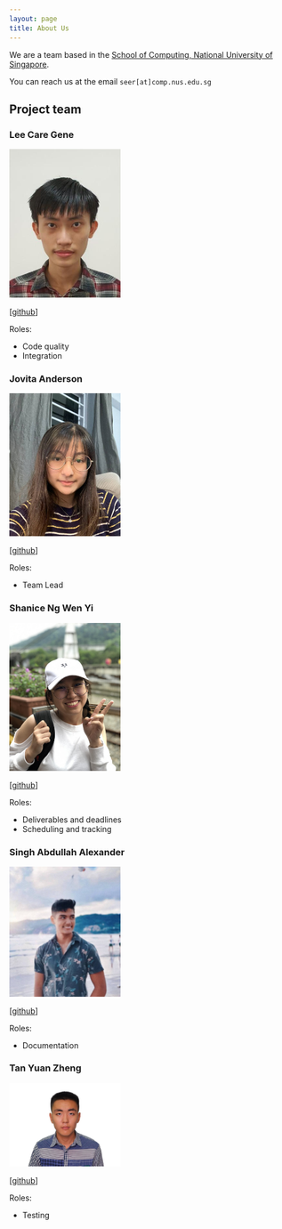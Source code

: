 ```yaml
---
layout: page
title: About Us
---
```


We are a team based in the [School of Computing, National University of Singapore](http://www.comp.nus.edu.sg).

You can reach us at the email `seer[at]comp.nus.edu.sg`

## Project team

### Lee Care Gene

<img src="images/leecaregene.png" width="200px">

[[github](https://github.com/leecaregene)]

Roles:
* Code quality
* Integration

### Jovita Anderson

<img src="images/jovitaanderson.png" width="200px">

[[github](https://github.com/jovitaanderson)]

Roles: 
* Team Lead

### Shanice Ng Wen Yi

<img src="images/shaniceng.png" width="200px">

[[github](https://github.com/shaniceng)]

Roles: 
* Deliverables and deadlines
* Scheduling and tracking

### Singh Abdullah Alexander

<img src="images/singhabdullahalexander.png" width="200px">

[[github](https://github.com/alexandermula)]

Roles: 
* Documentation

### Tan Yuan Zheng

<img src="images/tanyuanzheng.png" width="200px">

[[github](https://github.com/YZTangent)]

Roles: 
* Testing
